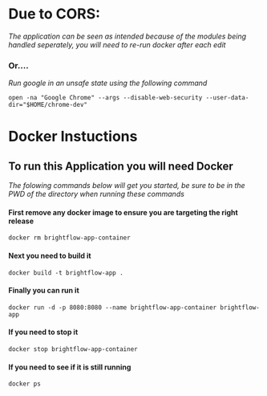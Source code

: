 # Due to CORS:
 _The application can be seen as intended because of the modules being handled seperately, you will need to re-run docker after each edit_
 
 
### Or....

_Run google in an unsafe state using the following command_

`open -na "Google Chrome" --args --disable-web-security --user-data-dir="$HOME/chrome-dev"`

# Docker Instuctions
 
 ## To run this Application you will need Docker
 _The folowing commands below will get you started, be sure to be in the PWD of the directory when running these commands_
 
 #### First remove any docker image to ensure you are targeting the right release
 `docker rm brightflow-app-container`

 #### Next you need to build it
  `docker build -t brightflow-app .`
 
 #### Finally you can run it
  `docker run -d -p 8080:8080 --name brightflow-app-container brightflow-app`
 
  #### If you need to stop it 
  `docker stop brightflow-app-container`
 
 
 #### If you need to see if it is still running
 `docker ps`
 
